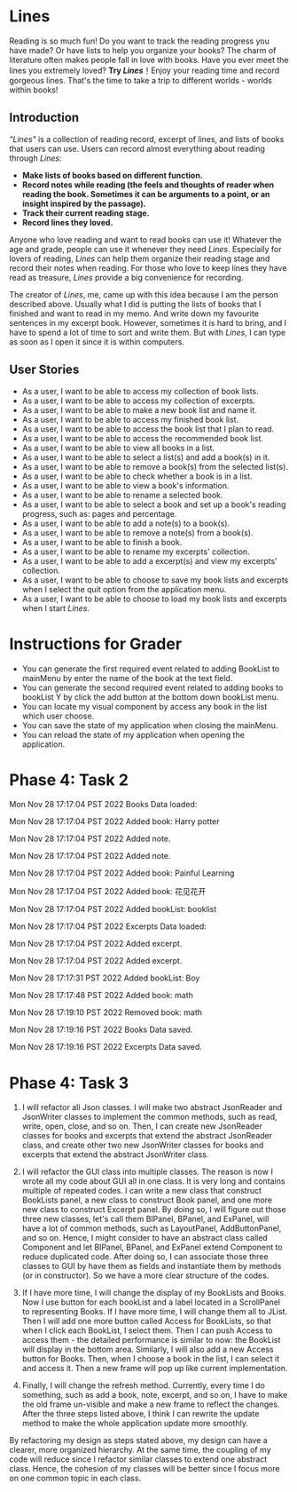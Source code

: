 # Lines

Reading is so much fun!  Do you want to track the reading progress you have made? Or have 
lists to help you organize your books? The charm of literature often makes people fall in 
love with books. Have you ever meet the lines you extremely loved? **Try *Lines***！Enjoy 
your reading time and record gorgeous lines. That's the time to take a trip to different 
worlds - worlds within books!

## Introduction

*"Lines"* is a collection of reading record, excerpt of lines, and lists of books that 
users can use. Users can record almost everything about reading through *Lines*:
- **Make lists of books based on different function.**
- **Record notes while reading (the feels and thoughts of reader when reading the book. 
Sometimes it can be arguments to a point, or an insight inspired by the passage).**
- **Track their current reading stage.**
- **Record lines they loved.**

Anyone who love reading and want to read books can use it! Whatever the age and grade,
people can use it whenever they need *Lines*. Especially for lovers of reading, *Lines* 
can help them organize their reading stage and record their notes when reading. For those
who love to keep lines they have read as treasure, *Lines* provide a big convenience for
recording.

The creator of *Lines*, me, came up with this idea because I am the person described
above. Usually what I did is putting the lists of books that I finished and want to read 
in my memo. And write down my favourite sentences in my excerpt book. However, sometimes 
it is hard to bring, and I have to spend a lot of time to sort and write them. But with 
*Lines*, I can type as soon as I open it since it is within computers.

## User Stories
- As a user, I want to be able to access my collection of book lists.
- As a user, I want to be able to access my collection of excerpts.
- As a user, I want to be able to make a new book list and name it.
- As a user, I want to be able to access my finished book list.
- As a user, I want to be able to access the book list that I plan to read.
- As a user, I want to be able to access the recommended book list.
- As a user, I want to be able to view all books in a list.
- As a user, I want to be able to select a list(s) and add a book(s) in it.
- As a user, I want to be able to remove a book(s) from the selected list(s).
- As a user, I want to be able to check whether a book is in a list.
- As a user, I want to be able to view a book's information.
- As a user, I want to be able to rename a selected book.
- As a user, I want to be able to select a book and set up a book's reading progress, 
such as: pages and percentage.
- As a user, I want to be able to add a note(s) to a book(s).
- As a user, I want to be able to remove a note(s) from a book(s).
- As a user, I want to be able to finish a book.
- As a user, I want to be able to rename my excerpts' collection.
- As a user, I want to be able to add a excerpt(s) and view my excerpts' collection.
- As a user, I want to be able to choose to save my book lists and excerpts when I select 
the quit option from the application menu. 
- As a user, I want to be able to choose to load my book lists and excerpts when I start 
*Lines*.

# Instructions for Grader

- You can generate the first required event related to adding BookList to mainMenu by enter the name
of the book at the text field.
- You can generate the second required event related to adding books to bookList Y by click the add
button at the bottom down bookList menu.
- You can locate my visual component by access any book in the list which user choose.
- You can save the state of my application when closing the mainMenu.
- You can reload the state of my application when opening the application.

# Phase 4: Task 2

Mon Nov 28 17:17:04 PST 2022
Books Data loaded:


Mon Nov 28 17:17:04 PST 2022
Added book: Harry potter


Mon Nov 28 17:17:04 PST 2022
Added note.


Mon Nov 28 17:17:04 PST 2022
Added note.


Mon Nov 28 17:17:04 PST 2022
Added book: Painful Learning


Mon Nov 28 17:17:04 PST 2022
Added book: 花见花开


Mon Nov 28 17:17:04 PST 2022
Added bookList: booklist


Mon Nov 28 17:17:04 PST 2022
Excerpts Data loaded:


Mon Nov 28 17:17:04 PST 2022
Added excerpt.


Mon Nov 28 17:17:04 PST 2022
Added excerpt.


Mon Nov 28 17:17:31 PST 2022
Added bookList: Boy


Mon Nov 28 17:17:48 PST 2022
Added book: math


Mon Nov 28 17:19:10 PST 2022
Removed book: math


Mon Nov 28 17:19:16 PST 2022
Books Data saved.


Mon Nov 28 17:19:16 PST 2022
Excerpts Data saved.

# Phase 4: Task 3

1. I will refactor all Json classes. I will make two abstract JsonReader and JsonWriter classes to implement
the common methods, such as read, write, open, close, and so on. Then, I can create new JsonReader classes for books 
and excerpts that extend the abstract JsonReader class, and create other two new JsonWriter classes for books and 
excerpts that extend the abstract JsonWriter class.


2. I will refactor the GUI class into multiple classes. The reason is now I wrote all my code about GUI
all in one class. It is very long and contains multiple of repeated codes. I can write a new class that 
construct BookLists panel, a new class to construct Book panel, and one more new class to construct Excerpt 
panel. By doing so, I will figure out those three new classes, let's call them BlPanel, BPanel, and ExPanel, 
will have a lot of common methods, such as LayoutPanel, AddButtonPanel, and so on. Hence, I might consider 
to have an abstract class called Component and let BlPanel, BPanel, and ExPanel extend Component to reduce 
duplicated code. After doing so, I can associate those three classes to GUI by have them as fields and 
instantiate them by methods (or in constructor). So we have a more clear structure of the codes.


3. If I have more time, I will change the display of my BookLists and Books. Now I use button for each 
bookList and a label located in a ScrollPanel to representing Books. If I have more time, I will  change them
all to JList. Then I will add one more button called Access for BookLists, so that when I click each BookList, 
I select them. Then I can push Access to access them - the detailed performance is similar to now: the BookList 
will display in the bottom area. Similarly, I will also add a new Access button for Books. Then, when I choose 
a book in the list, I can select it and access it. Then a new frame will pop up like current implementation.


4. Finally, I will change the refresh method. Currently, every time I do something, such as add a book, note, 
excerpt, and so on, I have to make the old frame un-visible and make a new frame to reflect the changes. After 
the three steps listed above, I think I can rewrite the update method to make the whole application update more 
smoothly.


By refactoring my design as steps stated above, my design can have a clearer, more organized hierarchy. At the same
time, the coupling of my code will reduce since I refactor similar classes to extend one abstract class. Hence, the 
cohesion of my classes will be better since I focus more on one common topic in each class. 
